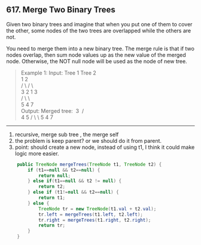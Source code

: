 ## 617. Merge Two Binary Trees

Given two binary trees and imagine that when you put one of them to cover the other, some nodes of the two trees are overlapped while the others are not.

You need to merge them into a new binary tree. The merge rule is that if two nodes overlap, then sum node values up as the new value of the merged node. Otherwise, the NOT null node will be used as the node of new tree.

>Example 1:
Input: 
	Tree 1                     Tree 2                  
 ​         1                         2                             
 ​        / \                       / \                            
 ​       3   2                     1   3                        
 ​      /                           \   \                      
 ​     5                             4   7                  
Output: 
Merged tree:
	​     3
	​    / \
	   4   5
	  / \   \ 
	 5   4   7

----

1. recursive, merge sub tree , the merge self
2. the problem is keep parent? or we should do it from parent.
3. point: should create a new node, instead of using t1, I think it could make logic more easier.

```java
    public TreeNode mergeTrees(TreeNode t1, TreeNode t2) {
        if (t1==null && t2==null) {
            return null;
        } else if(t1==null && t2 != null) {
            return t2;
        } else if (t1!=null && t2==null) {
            return t1;
        } else {
            TreeNode tr = new TreeNode(t1.val + t2.val);
            tr.left = mergeTrees(t1.left, t2.left);
            tr.right = mergeTrees(t1.right, t2.right);
            return tr;
        }
    }
```
